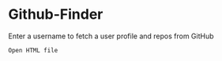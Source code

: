 # Github-Finder
Enter a username to fetch a user profile and repos from GitHub

`` Open HTML file ``
